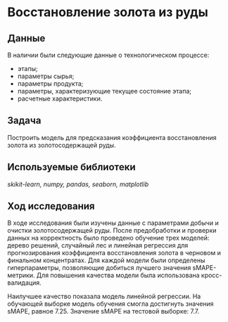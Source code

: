 # Восстановление золота из руды

## Данные

В наличии были следующие данные о технологическом процессе:
- этапы;
- параметры сырья;
- параметры продукта;
- параметры, характеризующие текущее состояние этапа;
- расчетные характеристики.

## Задача

Построить модель для предсказания коэффициента восстановления золота из золотосодержащей руды.

## Используемые библиотеки
*skikit-learn, numpy, pandas, seaborn, matplotlib*

## Ход исследования

В ходе исследования были изучены данные с параметрами добычи и очистки золотосодержащей руды. После предобработки и проверки данных на корректность было проведено обучение трех моделей: дерево решений, случайный лес и линейная регрессия для прогнозирования коэффициента восстановления золота в черновом и финальном концентратах. Для каждой модели были определены гиперпараметры, позволяющие добиться лучшего значения sMAPE-метрики. Для повышения качества модели была использована кросс-валидация.

Наилучшее качество показала модель линейной регрессии. На обучающей выборке модель обучения смогла достигнуть значения sMAPE, равное 7.25. Значение sMAPE на тестовой выборке: 7.7.
